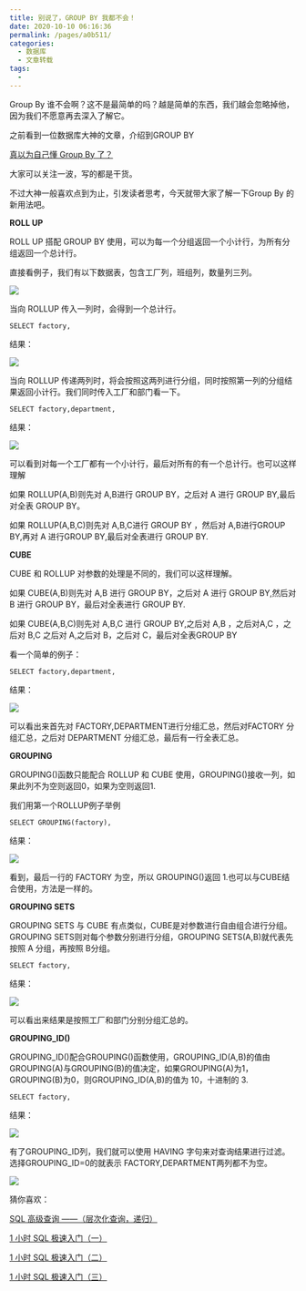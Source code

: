 ```yaml
---
title: 别说了，GROUP BY 我都不会！
date: 2020-10-10 06:16:36
permalink: /pages/a0b511/
categories:
  - 数据库
  - 文章转载
tags:
  - 
---
```

<!--
 * @Author: 中箭的吴起
 * @Date: 2020-07-23 08:02:29
 * @LastEditTime: 2020-07-23 08:02:42
 * @LastEditors: 中箭的吴起
 * @Description: 
 * @FilePath: \科技文章c:\Users\admin\OneDrive\studybook\数据库\文章转载\别说了，GROUP BY 我都不会！.md
 * @日行一善，每日一码
--> 
Group By 谁不会啊？这不是最简单的吗？越是简单的东西，我们越会忽略掉他，因为我们不愿意再去深入了解它。

之前看到一位数据库大神的文章，介绍到GROUP BY

[真以为自己懂 Group By 了？](http://mp.weixin.qq.com/s?__biz=MzI2NjMxNzgyMw==&mid=2247483942&idx=1&sn=e715534dce0a350248ff5c477d2cddd0&chksm=ea8eb8b6ddf931a09c0dd9e7bd8a83e6e8c374dd115adbd4a8135b5572c2044de38f27c8f241&scene=21#wechat_redirect)

大家可以关注一波，写的都是干货。

不过大神一般喜欢点到为止，引发读者思考，今天就带大家了解一下Group By 的新用法吧。

**ROLL UP**

ROLL UP 搭配 GROUP BY 使用，可以为每一个分组返回一个小计行，为所有分组返回一个总计行。

直接看例子，我们有以下数据表，包含工厂列，班组列，数量列三列。

![](https://mmbiz.qpic.cn/mmbiz_png/tKxZ4U4ogOwv9sR5EPU7g99zHsDjRB0krDJoBeTDAoNxJTNRu8lRqIJVmXT3Jia6PusHAVDGicqnqY535a13AqJg/640?wx_fmt=png&tp=webp&wxfrom=5&wx_lazy=1&wx_co=1)

当向 ROLLUP 传入一列时，会得到一个总计行。

```
SELECT factory,
```

结果：

![](https://mmbiz.qpic.cn/mmbiz_png/tKxZ4U4ogOwv9sR5EPU7g99zHsDjRB0kW0v4ISaIkTjntpwS8Q2QFDv0IYw1kk2t7GEoTfRgmF2IWAp9hl0AAA/640?wx_fmt=png&tp=webp&wxfrom=5&wx_lazy=1&wx_co=1)

当向 ROLLUP 传递两列时，将会按照这两列进行分组，同时按照第一列的分组结果返回小计行。我们同时传入工厂和部门看一下。

```
SELECT factory,department,
```

结果：

![](https://mmbiz.qpic.cn/mmbiz_png/tKxZ4U4ogOwv9sR5EPU7g99zHsDjRB0kYl097butoB28Lr8tSf9txgiasN4P17qg7UDia28DGnfL3Bu76HXqKLsA/640?wx_fmt=png&tp=webp&wxfrom=5&wx_lazy=1&wx_co=1)

可以看到对每一个工厂都有一个小计行，最后对所有的有一个总计行。也可以这样理解

如果 ROLLUP(A,B)则先对 A,B进行 GROUP BY，之后对 A 进行 GROUP BY,最后对全表 GROUP BY。

如果 ROLLUP(A,B,C)则先对 A,B,C进行 GROUP BY ，然后对 A,B进行GROUP BY,再对 A 进行GROUP BY,最后对全表进行 GROUP BY.

**CUBE**

CUBE 和 ROLLUP 对参数的处理是不同的，我们可以这样理解。

如果 CUBE(A,B)则先对 A,B 进行 GROUP BY，之后对 A 进行 GROUP BY,然后对 B 进行 GROUP BY，最后对全表进行 GROUP BY.

如果 CUBE(A,B,C)则先对 A,B,C 进行 GROUP BY,之后对 A,B ，之后对A,C ，之后对 B,C 之后对 A,之后对 B，之后对 C，最后对全表GROUP BY

看一个简单的例子：

```
SELECT factory,department,
```

结果：

![](https://mmbiz.qpic.cn/mmbiz_png/tKxZ4U4ogOwv9sR5EPU7g99zHsDjRB0k0gMohOL0e0P67DsLFeFbdckUrdxWkwBuprGN5DJwZuH7IhQvowd0Cg/640?wx_fmt=png&tp=webp&wxfrom=5&wx_lazy=1&wx_co=1)

可以看出来首先对 FACTORY,DEPARTMENT进行分组汇总，然后对FACTORY 分组汇总，之后对 DEPARTMENT 分组汇总，最后有一行全表汇总。

**GROUPING**

GROUPING()函数只能配合 ROLLUP 和 CUBE 使用，GROUPING()接收一列，如果此列不为空则返回0，如果为空则返回1.

我们用第一个ROLLUP例子举例

```
SELECT GROUPING(factory),
```

结果：

![](https://mmbiz.qpic.cn/mmbiz_png/tKxZ4U4ogOwv9sR5EPU7g99zHsDjRB0k4Gh9DoFSab8Byh7Csg9Aeq0kPqxCk9GjIJXMN2CEFCXRE5vuIib6dfw/640?wx_fmt=png&tp=webp&wxfrom=5&wx_lazy=1&wx_co=1)

看到，最后一行的 FACTORY 为空，所以 GROUPING()返回 1.也可以与CUBE结合使用，方法是一样的。

**GROUPING SETS**

GROUPING SETS 与 CUBE 有点类似，CUBE是对参数进行自由组合进行分组。GROUPING SETS则对每个参数分别进行分组，GROUPING SETS(A,B)就代表先按照 A 分组，再按照 B分组。

```
SELECT factory,
```

结果：

![](https://mmbiz.qpic.cn/mmbiz_png/tKxZ4U4ogOwv9sR5EPU7g99zHsDjRB0k1QCBjl5q4BicWNyic3zxWfZ43c06B9jBbk7NVkAVL4EM2aRhDhzSibSRw/640?wx_fmt=png&tp=webp&wxfrom=5&wx_lazy=1&wx_co=1)

可以看出来结果是按照工厂和部门分别分组汇总的。

**GROUPING\_ID()**

GROUPING\_ID()配合GROUPING()函数使用，GROUPING\_ID(A,B)的值由GROUPING(A)与GROUPING(B)的值决定，如果GROUPING(A)为1，GROUPING(B)为0，则GROUPING\_ID(A,B)的值为 10，十进制的 3.

```
SELECT factory,
```

结果：

![](https://mmbiz.qpic.cn/mmbiz_png/tKxZ4U4ogOwv9sR5EPU7g99zHsDjRB0kQo1CT3RVoyP6icZJLh7IffNcoHIM5KRx2Ga2TN2ACB9DuV741s8X50Q/640?wx_fmt=png&tp=webp&wxfrom=5&wx_lazy=1&wx_co=1)

有了GROUPING\_ID列，我们就可以使用 HAVING 字句来对查询结果进行过滤。选择GROUPING\_ID=0的就表示 FACTORY,DEPARTMENT两列都不为空。

![](https://mmbiz.qpic.cn/mmbiz_png/b96CibCt70iaaUsXT9De25H7kLuDTrpqmfaB9qqTXneUKAF3mmV8uVsWPJtrqYjrKmenA2icgBvqh3ibFQrcibbLuag/640?tp=webp&wxfrom=5&wx_lazy=1&wx_co=1)

猜你喜欢：

[SQL 高级查询 ——（层次化查询，递归）](http://mp.weixin.qq.com/s?__biz=MzIwMDY5OTU5OQ==&mid=2650476218&idx=1&sn=fd71d1afce8b308fbe63fa3ccc035b80&chksm=8ef6951ab9811c0cbbe4308dbc5d53a0c798d1e42f9e6f1720faeebbaa078eb1d8343944f454&scene=21#wechat_redirect)

[1 小时 SQL 极速入门（一）](http://mp.weixin.qq.com/s?__biz=MzIwMDY5OTU5OQ==&mid=2650476135&idx=1&sn=bfc79cf51aed966da0f6e77e0a685247&chksm=8ef695c7b9811cd15034afba1910538068a03da7ce75b1a279aaf4302b16612fe9b963cb8f94&scene=21#wechat_redirect)

[1 小时 SQL 极速入门（二）](http://mp.weixin.qq.com/s?__biz=MzIwMDY5OTU5OQ==&mid=2650476150&idx=1&sn=7cbc199354050b9c5c1950c5fe4cd6f1&chksm=8ef695d6b9811cc0a1d204f47c5aaeb28ac09da26249e7a6c34da8616d65970c5afbc73d8d98&scene=21#wechat_redirect)

[1 小时 SQL 极速入门（三）](http://mp.weixin.qq.com/s?__biz=MzIwMDY5OTU5OQ==&mid=2650476164&idx=1&sn=fb95015cb78e29ab19adaaa08fcedfe2&chksm=8ef69524b9811c32defabcdd6d5a2d3cb19596cff32b3f0c4a32c6e58ee1a82922a0c486e659&scene=21#wechat_redirect)